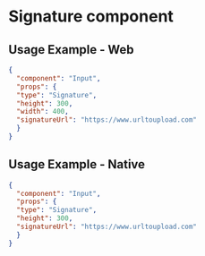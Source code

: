# Signature component 

## Usage Example - Web

```json
{
  "component": "Input",
  "props": {
  "type": "Signature",
  "height": 300,
  "width": 400,
  "signatureUrl": "https://www.urltoupload.com"
  }
}
```

## Usage Example - Native

```json
{
  "component": "Input",
  "props": {
  "type": "Signature",
  "height": 300,
  "signatureUrl": "https://www.urltoupload.com"
  }
}
```